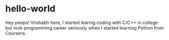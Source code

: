 # hello-world

Hey peeps!
Vrishabh here, I started learnig coding with C/C++ in college but took programming career seriously when I started learning Python from Coursera.
